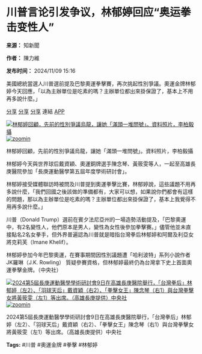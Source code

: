 # 川普言论引发争议，林郁婷回应“奥运拳击变性人”

**来源：** 知新聞

**作者：** 陳力維

**发布时间：** 2024/11/09 15:16

美國總統當選人川普選前提及巴黎奧運拳擊賽，再次挑起性別爭議。奧運金牌林郁婷今天回應，「以為主辦單位是吃素的嗎？主辦單位都出來掛保證了，基本上不用再多說什麼。」

[分享](https://www.facebook.com/sharer/sharer.php?u=https://www.knews.com.tw/news/EAB2290D331076D95A33E28A1AAB446B) [分享](https://social-plugins.line.me/lineit/share?url=https://www.knews.com.tw/news/EAB2290D331076D95A33E28A1AAB446B&text=川普公開提「奧運拳擊變性人」　林郁婷不忍了：當主辦吃素的嗎) [分享](https://www.threads.net/intent/post?url=https://www.knews.com.tw/news/EAB2290D331076D95A33E28A1AAB446B&text=川普公開提「奧運拳擊變性人」　林郁婷不忍了：當主辦吃素的嗎) 連結 [APP](https://event.knews.com.tw/app)

[![林郁婷回顧，先前的性別爭議烏龍，讓她「滿頭一堆問號」。資料照片，李柏毅攝](https://static.kmedia.com.tw/prd/2024/1011/E81E838D66840B7D6A8B262B83240C5B/5129818120c1c42fc75aab8a9d942500.webp) ![zoomin](https://static.kmedia.com.tw/prd/layout/assets/img/zoomin.svg)](https://static.kmedia.com.tw/prd/2024/1011/E81E838D66840B7D6A8B262B83240C5B/5129818120c1c42fc75aab8a9d942500.webp)

林郁婷回顧，先前的性別爭議烏龍，讓她「滿頭一堆問號」。資料照片，李柏毅攝

林郁婷今天與世界球后戴資穎、奧運銅牌選手陳念琴、黃筱雯等人，一起至高雄長庚醫院參加「長庚運動醫學第五屆年度學術研討會」。

林郁婷接受媒體聯訪時被問及川普提到奧運拳擊比賽，林郁婷說，這些議題不用再多說什麼，「我們回國之後該做的準備都有，大家可以想，如果說你們都會有這樣的問題，那以為主辦單位是吃素的嗎？主辦單位都出來掛保證了，基本上我覺得不用再多說什麼。」

川普（Donald Trump）選前在賓夕法尼亞州的一場造勢活動提及，「巴黎奧運中，有2名變性人，他們原本是男人，變性為女性後參加拳擊賽。」儘管他並未直接點名2名女拳手，但外界普遍認為川普就是暗指台灣拳后林郁婷和阿爾及利亞女將克莉芙（Imane Khelif）。

林郁婷參加今年巴黎奧運，在賽事期間因性別議題遭「哈利波特」系列小說作者JK羅琳（J.K. Rowling） 質疑參賽資格，但林郁婷最終仍為台灣拿下史上首面奧運拳擊金牌。（中央社）

[![2024第5屆長庚運動醫學學術研討會9日在高雄長庚醫院舉行，「台灣拳后」林郁婷（左2）、「羽球天后」戴資穎（右2）、「拳擊女王」陳念琴（右1）與台灣拳擊女將黃筱雯（左1）等出席。（高雄長庚提供）中央社](https://static.kmedia.com.tw/prd/layout/assets/img/lazy_bg.webp) ![zoomin](https://static.kmedia.com.tw/prd/layout/assets/img/zoomin.svg)](https://static.kmedia.com.tw/prd/2024/1109/EAB2290D331076D95A33E28A1AAB446B/554ad8ba969e3a1d9c7237253e7fa338.webp)

2024第5屆長庚運動醫學學術研討會9日在高雄長庚醫院舉行，「台灣拳后」林郁婷（左2）、「羽球天后」戴資穎（右2）、「拳擊女王」陳念琴（右1）與台灣拳擊女將黃筱雯（左1）等出席。（高雄長庚提供）中央社

**Tags:** #川普 #奧運金牌 #拳擊 #林郁婷
